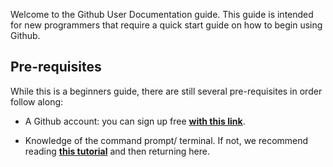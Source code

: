 Welcome to the Github User Documentation guide. This guide is intended for new programmers that require a quick start guide on how to begin using Github.

## Pre-requisites 

While this is a beginners guide, there are still several pre-requisites in order follow along:

- A Github account: you can sign up free [**with this link**](https://github.com/join).

- Knowledge of the command prompt/ terminal. If not, we recommend reading [**this tutorial**](https://support.apple.com/en-ca/guide/terminal/welcome/mac) and then returning here.

